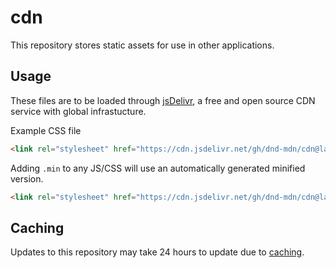# cdn

This repository stores static assets for use in other applications.

## Usage

These files are to be loaded through [jsDelivr](https://github.com/jsdelivr/jsdelivr#github), a free and open source CDN service with global infrastucture.


Example CSS file
```html
<link rel="stylesheet" href="https://cdn.jsdelivr.net/gh/dnd-mdn/cdn@latest/maple-leaf.css" />
```

Adding `.min` to any JS/CSS will use an automatically generated minified version.

```html
<link rel="stylesheet" href="https://cdn.jsdelivr.net/gh/dnd-mdn/cdn@latest/maple-leaf.min.css" />
```

## Caching

Updates to this repository may take 24 hours to update due to [caching](https://github.com/jsdelivr/jsdelivr#caching).

